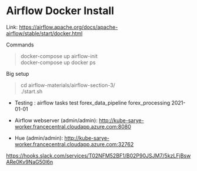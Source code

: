 # Airflow Docker Install

Link: https://airflow.apache.org/docs/apache-airflow/stable/start/docker.html

Commands

> docker-compose up airflow-init<br>
> docker-compose up
> docker ps

Big setup
> cd airflow-materials/airflow-section-3/  
> ./start.sh

- Testing : airflow tasks test forex_data_pipeline forex_processing 2021-01-01


- Airflow webserver (admin/admin): http://kube-sarye-worker.francecentral.cloudapp.azure.com:8080
- Hue (admin/admin): http://kube-sarye-worker.francecentral.cloudapp.azure.com:32762


https://hooks.slack.com/services/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



